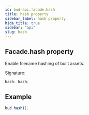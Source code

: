 ```yaml
---
id: bud-api.facade.hash
title: hash property
sidebar_label: hash property
hide_title: true
sidebar: "api"
slug: hash
---
```


## Facade.hash property

Enable filename hashing of built assets.

Signature:

```typescript
hash: hash;
```

## Example

```js
bud.hash();
```
